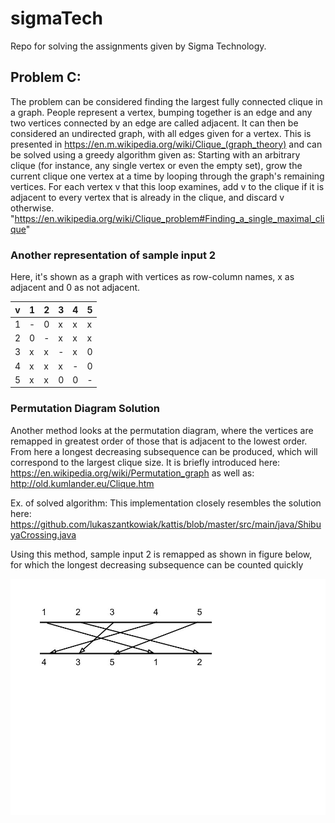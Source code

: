 # sigmaTech
Repo for solving the assignments given by Sigma Technology.


## Problem C:
The problem can be considered finding the largest fully connected clique in a graph.
People represent a vertex, bumping together is an edge and any two vertices connected
by an edge are called adjacent. It can then be considered an undirected graph,
with all edges given for a vertex. This is presented in
https://en.m.wikipedia.org/wiki/Clique_(graph_theory)
and can be solved using a greedy algorithm given as:
Starting with an arbitrary clique (for instance, any single vertex or even the
empty set), grow the current clique one vertex at a time by looping through the
graph's remaining vertices. For each vertex v that this loop examines, add v to
the clique if it is adjacent to every vertex that is already in the clique, and
discard v otherwise.
"https://en.wikipedia.org/wiki/Clique_problem#Finding_a_single_maximal_clique"

### Another representation of sample input 2
Here, it's shown as a graph with vertices as row-column names, x as adjacent and 0 as not adjacent.

|v |1|2|3|4|5|
|-|-|-|-|-|-|
|1|-|0|x|x|x|
|2|0|-|x|x|x|
|3|x|x|-|x|0|
|4|x|x|x|-|0|
|5|x|x|0|0|-|

### Permutation Diagram Solution
Another method looks at the permutation diagram, where the vertices are remapped in greatest order
of those that is adjacent to the lowest order. From here a longest decreasing subsequence can be 
produced, which will correspond to the largest clique size. It is briefly introduced here:
https://en.wikipedia.org/wiki/Permutation_graph
as well as:
http://old.kumlander.eu/Clique.htm

Ex. of solved algorithm:
This implementation closely resembles the solution here:
https://github.com/lukaszantkowiak/kattis/blob/master/src/main/java/ShibuyaCrossing.java

Using this method, sample input 2 is remapped as shown in figure below, for which the longest
decreasing subsequence can be counted quickly

![alt text](https://github.com/Kallemange/sigmaTech/blob/master/problemC/permutation.jpg)
